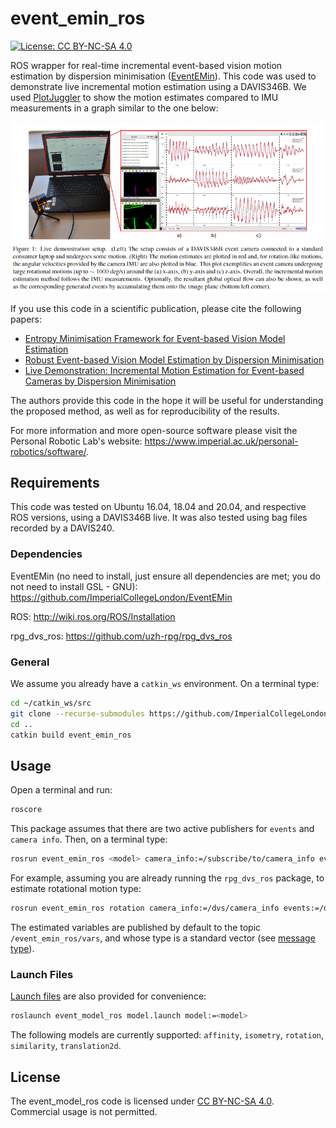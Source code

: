 # event_emin_ros
[![License: CC BY-NC-SA 4.0](https://img.shields.io/badge/License-CC%20BY--NC--SA%204.0-lightgrey.svg?style=flat-square)](https://creativecommons.org/licenses/by-nc-sa/4.0/)

ROS wrapper for real-time incremental event-based vision motion estimation by dispersion minimisation ([EventEMin](https://github.com/ImperialCollegeLondon/EventEMin)).
This code was used to demonstrate live incremental motion estimation using a DAVIS346B.
We used [PlotJuggler](https://github.com/facontidavide/PlotJuggler) to show the motion estimates compared to IMU measurements in a graph similar to the one below:

![Global motion graph](./misc/global_motion_graph.png)

If you use this code in a scientific publication, please cite the following papers:

- [Entropy Minimisation Framework for Event-based Vision Model Estimation](http://www.ecva.net/papers/eccv_2020/papers_ECCV/papers/123500154.pdf)
- [Robust Event-based Vision Model Estimation by Dispersion Minimisation](https://ieeexplore.ieee.org/document/9625712)
- [Live Demonstration: Incremental Motion Estimation for Event-based Cameras
by Dispersion Minimisation](https://openaccess.thecvf.com/content/CVPR2021W/EventVision/papers/Nunes_Live_Demonstration_Incremental_Motion_Estimation_for_Event-Based_Cameras_by_Dispersion_CVPRW_2021_paper.pdf)

The authors provide this code in the hope it will be useful for understanding the proposed method, as well as for reproducibility of the results.

For more information and more open-source software please visit the Personal Robotic Lab's website: <https://www.imperial.ac.uk/personal-robotics/software/>.

## Requirements
This code was tested on Ubuntu 16.04, 18.04 and 20.04, and respective ROS versions, using a DAVIS346B live.
It was also tested using bag files recorded by a DAVIS240.

### Dependencies
EventEMin (no need to install, just ensure all dependencies are met; you do not need to install GSL - GNU): <https://github.com/ImperialCollegeLondon/EventEMin>

ROS: <http://wiki.ros.org/ROS/Installation>

rpg_dvs_ros: <https://github.com/uzh-rpg/rpg_dvs_ros>

### General
We assume you already have a `catkin_ws` environment.
On a terminal type:
  ```bash
  cd ~/catkin_ws/src
  git clone --recurse-submodules https://github.com/ImperialCollegeLondon/event_emin_ros.git
  cd ..
  catkin build event_emin_ros
  ```

## Usage
Open a terminal and run:
  ```bash
  roscore
  ```
This package assumes that there are two active publishers for `events` and `camera info`.
Then, on a terminal type:
  ```bash
  rosrun event_emin_ros <model> camera_info:=/subscribe/to/camera_info events:=/subscribe/to/events
  ```
For example, assuming you are already running the `rpg_dvs_ros` package, to estimate rotational motion type:
  ```bash
  rosrun event_emin_ros rotation camera_info:=/dvs/camera_info events:=/dvs/events
  ```
The estimated variables are published by default to the topic `/event_emin_ros/vars`, and whose type is a standard vector (see [message type](msg/Vars.msg)).

### Launch Files
[Launch files](launch) are also provided for convenience:
  ```bash
  roslaunch event_model_ros model.launch model:=<model>
  ```
The following models are currently supported: `affinity`, `isometry`, `rotation`, `similarity`, `translation2d`.

## License
The event_model_ros code is licensed under [CC BY-NC-SA 4.0](https://creativecommons.org/licenses/by-nc-sa/4.0/). Commercial usage is not permitted.
